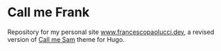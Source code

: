 # Call me Frank
Repository for my personal site www.francescopaolucci.dev, a revised version of [Call me Sam](https://github.com/victoriadrake/hugo-theme-sam) theme for Hugo.
